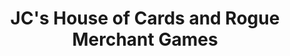 ---
title: "JC's House of Cards and Rogue Merchant Games"
url: /madison/jcs-house-of-cards-and-rogue-merchant-games/
shop: games
---
